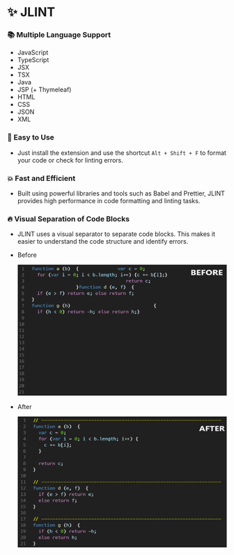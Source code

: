 # ✨ JLINT

### 📚 Multiple Language Support

- JavaScript
- TypeScript
- JSX
- TSX
- Java
- JSP (+ Thymeleaf)
- HTML
- CSS
- JSON
- XML

### 🚀 Easy to Use
  - Just install the extension and use the shortcut `Alt + Shift + F` to
    format your code or check for linting errors.

### 💥 Fast and Efficient
  - Built using powerful libraries and tools such as Babel and Prettier, JLINT provides
    high performance in code formatting and linting tasks.

### 🔥 Visual Separation of Code Blocks
  - JLINT uses a visual separator to separate code blocks. This makes it easier to
    understand the code structure and identify errors.

  - Before

    <img src="2.png" alt="2" width="500" height="300"/>

  - After

    <img src="3.png" alt="3" width="500" height="300"/>

